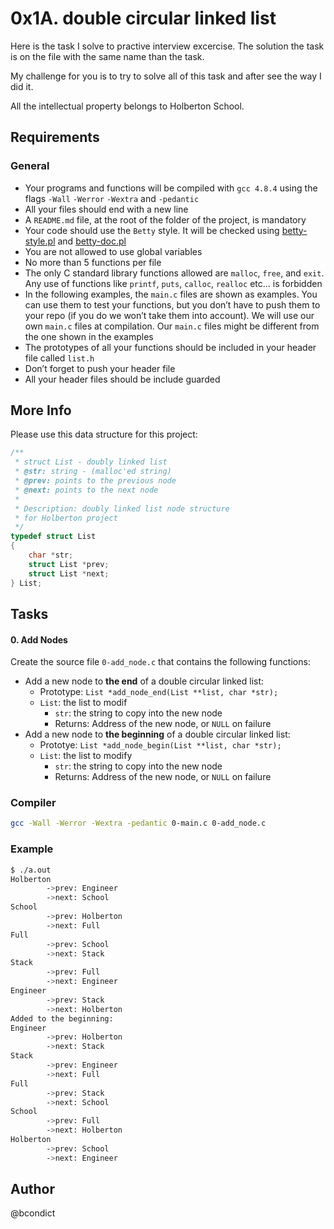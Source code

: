 # 0x1A. double circular linked list

Here is the task I solve to practive interview excercise. The solution the task is on the file with the same name than the task.

My challenge for you is to try to solve all of this task and after see the way I did it.

All the intellectual property belongs to Holberton School.

## Requirements
### General
- Your programs and functions will be compiled with `gcc 4.8.4` using the flags `-Wall` `-Werror` `-Wextra` and `-pedantic`
- All your files should end with a new line
- A `README.md` file, at the root of the folder of the project, is mandatory
- Your code should use the `Betty` style. It will be checked using [betty-style.pl](https://github.com/hs-hq/Betty/blob/main/betty-style.pl) and [betty-doc.pl](https://github.com/hs-hq/Betty/blob/main/betty-doc.pl)
- You are not allowed to use global variables
- No more than 5 functions per file
- The only C standard library functions allowed are `malloc`, `free`, and `exit`. Any use of functions like `printf`, `puts`, `calloc`, `realloc` etc… is forbidden
- In the following examples, the `main.c` files are shown as examples. You can use them to test your functions, but you don’t have to push them to your repo (if you do we won’t take them into account). We will use our own `main.c` files at compilation. Our `main.c` files might be different from the one shown in the examples
- The prototypes of all your functions should be included in your header file called `list.h`
- Don’t forget to push your header file
- All your header files should be include guarded

## More Info
Please use this data structure for this project:

```c
/**
 * struct List - doubly linked list
 * @str: string - (malloc'ed string)
 * @prev: points to the previous node
 * @next: points to the next node
 *
 * Description: doubly linked list node structure
 * for Holberton project
 */
typedef struct List
{
    char *str;
    struct List *prev;
    struct List *next;
} List;
```

## Tasks
#### 0. Add Nodes
Create the source file `0-add_node.c` that contains the following functions:

- Add a new node to **the end** of a double circular linked list:
    - Prototype: `List *add_node_end(List **list, char *str);`
    - `List`: the list to modif
        - `str`: the string to copy into the new node
        - Returns: Address of the new node, or `NULL` on failure
- Add a new node to **the beginning** of a double circular linked list:
    - Prototye: `List *add_node_begin(List **list, char *str);`
    - `List`: the list to modify
        - `str`: the string to copy into the new node
        - Returns: Address of the new node, or `NULL` on failure

### Compiler
```bash
gcc -Wall -Werror -Wextra -pedantic 0-main.c 0-add_node.c
```

### Example
```bash
$ ./a.out
Holberton
        ->prev: Engineer
        ->next: School
School
        ->prev: Holberton
        ->next: Full
Full
        ->prev: School
        ->next: Stack
Stack
        ->prev: Full
        ->next: Engineer
Engineer
        ->prev: Stack
        ->next: Holberton
Added to the beginning:
Engineer
        ->prev: Holberton
        ->next: Stack
Stack
        ->prev: Engineer
        ->next: Full
Full
        ->prev: Stack
        ->next: School
School
        ->prev: Full
        ->next: Holberton
Holberton
        ->prev: School
        ->next: Engineer
```

## Author
@bcondict
